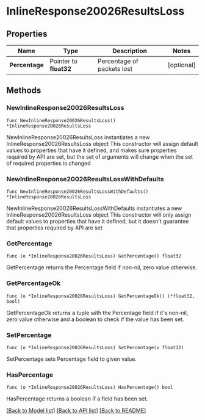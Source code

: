 # InlineResponse20026ResultsLoss

## Properties

Name | Type | Description | Notes
------------ | ------------- | ------------- | -------------
**Percentage** | Pointer to **float32** | Percentage of packets lost | [optional] 

## Methods

### NewInlineResponse20026ResultsLoss

`func NewInlineResponse20026ResultsLoss() *InlineResponse20026ResultsLoss`

NewInlineResponse20026ResultsLoss instantiates a new InlineResponse20026ResultsLoss object
This constructor will assign default values to properties that have it defined,
and makes sure properties required by API are set, but the set of arguments
will change when the set of required properties is changed

### NewInlineResponse20026ResultsLossWithDefaults

`func NewInlineResponse20026ResultsLossWithDefaults() *InlineResponse20026ResultsLoss`

NewInlineResponse20026ResultsLossWithDefaults instantiates a new InlineResponse20026ResultsLoss object
This constructor will only assign default values to properties that have it defined,
but it doesn't guarantee that properties required by API are set

### GetPercentage

`func (o *InlineResponse20026ResultsLoss) GetPercentage() float32`

GetPercentage returns the Percentage field if non-nil, zero value otherwise.

### GetPercentageOk

`func (o *InlineResponse20026ResultsLoss) GetPercentageOk() (*float32, bool)`

GetPercentageOk returns a tuple with the Percentage field if it's non-nil, zero value otherwise
and a boolean to check if the value has been set.

### SetPercentage

`func (o *InlineResponse20026ResultsLoss) SetPercentage(v float32)`

SetPercentage sets Percentage field to given value.

### HasPercentage

`func (o *InlineResponse20026ResultsLoss) HasPercentage() bool`

HasPercentage returns a boolean if a field has been set.


[[Back to Model list]](../README.md#documentation-for-models) [[Back to API list]](../README.md#documentation-for-api-endpoints) [[Back to README]](../README.md)



